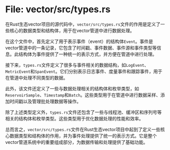 # File: vector/src/types.rs

在Rust生态vector项目的源代码中，`vector/src/types.rs`文件的作用是定义了一些核心的数据类型和结构体，用于在vector管道中进行数据处理。

在这个文件中，首先定义了用于表示事件（event）的结构体`Event`。事件是vector管道中的一条记录，它包含了时间戳、事件数据、事件源和事件类型等信息。此结构体为事件提供了一种统一的表示方式，并方便在管道中进行处理。

接下来，`types.rs`文件定义了很多与事件相关的数据结构，如`LogEvent`、`MetricEvent`和`SpanEvent`。它们分别表示日志事件、度量事件和跟踪事件，用于在管道中处理不同类型的数据。

此外，该文件还定义了一些与数据处理相关的结构体和枚举类型，如`ReservoirSample`、`Timestamp`和`Batch`。这些类型用于在管道中进行数据采样、添加时间戳以及管理批处理数据等操作。

除了上述类型定义外，`types.rs`文件还包含了一些与线程池、缓冲区和序列号等相关的结构体和枚举类型。这些类型用于优化数据处理的性能和效率。

总而言之，`vector/src/types.rs`文件在Rust生态vector项目中起到了定义一些核心数据类型和结构体的作用，并为事件处理提供了统一的表示方式。它是整个vector管道系统中的重要组成部分，为数据传输和处理提供了基础功能。

